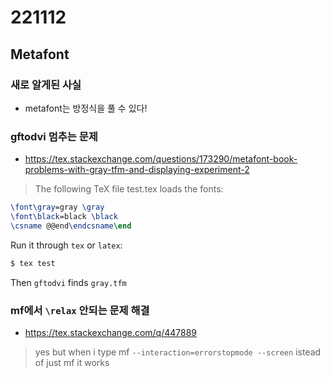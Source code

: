 # 221112
## Metafont
### 새로 알게된 사실
- metafont는 방정식을 풀 수 있다!
### gftodvi 멈추는 문제
- https://tex.stackexchange.com/questions/173290/metafont-book-problems-with-gray-tfm-and-displaying-experiment-2
> The following TeX file test.tex loads the fonts:
```tex
\font\gray=gray \gray
\font\black=black \black
\csname @@end\endcsname\end
```
Run it through `tex` or `latex`:
```sh
$ tex test
```
Then `gftodvi` finds `gray.tfm`

### mf에서 `\relax` 안되는 문제 해결
- https://tex.stackexchange.com/q/447889
> yes but when i type mf `--interaction=errorstopmode --screen` istead of just mf it works